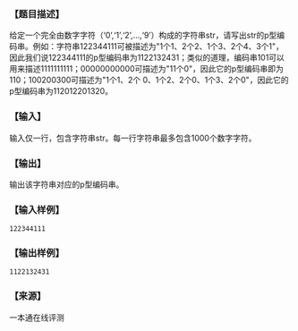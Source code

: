 ### 【题目描述】

给定一个完全由数字字符（‘0’,‘1’,‘2’,…,‘9’）构成的字符串str，请写出str的p型编码串。例如：字符串122344111可被描述为"1个1、2个2、1个3、2个4、3个1"，因此我们说122344111的p型编码串为1122132431；类似的道理，编码串101可以用来描述1111111111；00000000000可描述为"11个0"，因此它的p型编码串即为110；100200300可描述为"1个1、2个 0、1个2、2个0、1个3、2个0"，因此它的p型编码串为112012201320。

### 【输入】

输入仅一行，包含字符串str。每一行字符串最多包含1000个数字字符。

### 【输出】

输出该字符串对应的p型编码串。

### 【输入样例】

```
122344111
```

### 【输出样例】

```
1122132431
```


 ### 【来源】

 一本通在线评测 